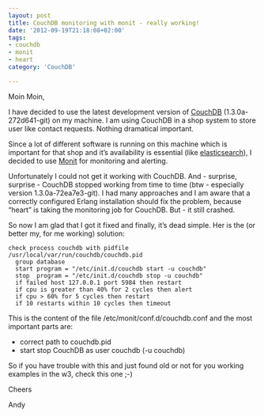 ```yaml
---
layout: post
title: CouchDB monitoring with monit - really working!
date: '2012-09-19T21:18:08+02:00'
tags:
- couchdb
- monit
- heart
category: 'CouchDB'

---
```

<p>Moin Moin,</p>

<p>I have decided to use the latest development version of <a href="http://couchdb.apache.org/" target="_blank">CouchDB</a> (1.3.0a-272d641-git) on my machine. I am using CouchDB in a shop system to store user like contact requests. Nothing dramatical important.</p>

<p>Since a lot of different software is running on this machine which is important for that shop and it&#8217;s availability is essential (like <a href="http://www.elasticsearch.org/" target="_blank">elasticsearch</a>), I decided to use <a href="http://mmonit.com/monit/" target="_blank">Monit</a> for monitoring and alerting.</p>

<p>Unfortunately I could not get it working with CouchDB. And - surprise, surprise - CouchDB stopped working from time to time (btw - especially version 1.3.0a-72ea7e3-git). I had many approaches and I am aware that a correctly configured Erlang installation should fix the problem, because &#8220;heart&#8221; is taking the monitoring job for CouchDB. But - it still crashed.</p>

<p>So now I am glad that I got it fixed and finally, it&#8217;s dead simple. Her is the (or better my, for me working) solution:</p>

<pre><code>check process couchdb with pidfile /usr/local/var/run/couchdb/couchdb.pid
  group database
  start program = "/etc/init.d/couchdb start -u couchdb"
  stop  program = "/etc/init.d/couchdb stop -u couchdb"
  if failed host 127.0.0.1 port 5984 then restart
  if cpu is greater than 40% for 2 cycles then alert
  if cpu &gt; 60% for 5 cycles then restart
  if 10 restarts within 10 cycles then timeout
</code></pre>

<p>This is the content of the file /etc/monit/conf.d/couchdb.conf and the most important parts are:</p>

<ul><li>correct path to couchdb.pid</li>
<li>start stop CouchDB as user couchdb (-u couchdb)</li>
</ul><p>So if you have trouble with this and just found old or not for you working examples in the w3, check this one ;-)</p>

<p>Cheers</p>

<p>Andy</p>
